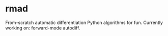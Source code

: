 # rmad
From-scratch automatic differentiation Python algorithms for fun.
Currently working on: forward-mode autodiff.
